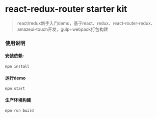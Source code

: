 

# react-redux-router starter kit


> react/redux新手入门demo，基于react、redux、react-router-redux、amazeui-touch开发，gulp+webpack打包构建

### 使用说明

#### 安装依赖:
```
npm install
```

#### 运行demo
```
npm start
```

#### 生产环境构建
```
npm run build
```
